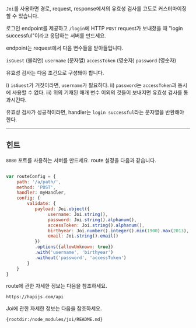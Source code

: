 `Joi`를 사용하면 경로, request, response에서의 유효성 검사를 고도로 커스터마이징 할 수 있습니다.

로그인 endpoint를 제공하고 `/login`에 HTTP `POST` request가 보내졌을 때 "login successful"이라고 응답하는 서버를 만드세요.

endpoint는 request에서 다음 변수들을 받아들입니다.

`isGuest`       (불리언)
`username`      (문자열)
`accessToken`   (영숫자)
`password`      (영숫자)

유효성 검사는 다음 조건으로 구성돼야 합니다.

i)   `isGuest`가 거짓이라면, `username`가 필요하다.
ii)  `password`는 `accessToken`과 동시에 사용할 수 없다.
iii) 위의 기재된 매개 변수 이외의 것들이 보내지면 유효성 검사를 통과시킨다.

유효성 검사가 성공적이라면, handler는 `login successful`라는 문자열을 반환해야 한다.

-----------------------------------------------------------------
## 힌트

`8080` 포트를 사용하는 서버를 만드세요. route 설정을 다음과 같습니다.

```js

var routeConfig = {
    path: '/a/path/',
    method: 'POST',
    handler: myHandler,
    config: {
        validate: {
           payload: Joi.object({
                username: Joi.string(),
                password: Joi.string().alphanum(),
                accessToken: Joi.string().alphanum(),
                birthyear: Joi.number().integer().min(1900).max(2013),
                email: Joi.string().email()
           })
           .options({allowUnknown: true})
           .with('username', 'birthyear')
           .without('password', 'accessToken')
        }
    }
}
```

route에 관한 자세한 정보는 다음을 참조하세요.

    https://hapijs.com/api

Joi에 관한 자세한 정보는 다음을 참조하세요.

    {rootdir:/node_modules/joi/README.md}
